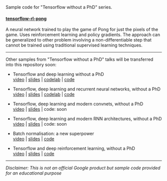 Sample code for "Tensorflow without a PhD" series.

#### [tensorflow-rl-pong](tensorflow-rl-pong)

A neural network trained to play the game of Pong for just the pixels of the game.
Uses reinforcement learning and policy gradients. The approach can be generalized to
other problem involving a non-differentiable step that cannot be trained using traditional supervised learning techniques.

---

Other samples from "Tensorflow without a PhD" talks will be transferred into this repository soon:

- Tensorflow and deep learning without a PhD<br/>
[video](https://youtu.be/u4alGiomYP4) |
[slides](https://docs.google.com/presentation/d/1TVixw6ItiZ8igjp6U17tcgoFrLSaHWQmMOwjlgQY9co/pub?slide=id.p) |
[codelab](https://codelabs.developers.google.com/codelabs/cloud-tensorflow-mnist/#0) |
[code](https://github.com/martin-gorner/tensorflow-mnist-tutorial) 

- Tensorflow, deep learning and recurrent neural networks, without a PhD<br/>
[video](https://youtu.be/fTUwdXUFfI8) |
[slides](https://docs.google.com/presentation/d/18MiZndRCOxB7g-TcCl2EZOElS5udVaCuxnGznLnmOlE/pub?slide=id.p) |
[codelab](https://github.com/martin-gorner/tensorflow-rnn-tutorial) |
[code](https://github.com/martin-gorner/tensorflow-rnn-shakespeare)

- Tensorflow, deep learning and modern convnets, without a PhD<br/>
[video](https://youtu.be/vaL1I2BD_xY) |
[slides](https://docs.google.com/presentation/d/19u0Tm0JHL5tpzyarLILvy4qLSuDBFNNx2hwSvZsFPI0/pub?slide=id.g292aa67486_0_593) |
code: soon

- Tensorflow, deep learning and modern RNN architectures, without a PhD<br/>
[video](https://youtu.be/pzOzmxCR37I) |
[slides](https://docs.google.com/presentation/d/17gLPozfb-l3WCR8FnejNJD9tEI_igTq1YqIXzCtOR14/pub?slide=id.g298ac04a83_1_26) |
code: soon

- Batch normalisation: a new superpower<br/>
[video](https://youtu.be/vq2nnJ4g6N0?t=76m) |
[slides](https://docs.google.com/presentation/d/18MiZndRCOxB7g-TcCl2EZOElS5udVaCuxnGznLnmOlE/pub?slide=id.g1245051c73_0_25) |
[code](https://github.com/martin-gorner/tensorflow-mnist-tutorial/blob/master/README_BATCHNORM.md)

- Tensorflow and deep reinforcement learning, without a PhD<br/>
[video](https://youtu.be/aRKOJHRbXeo) |
[slides](https://docs.google.com/presentation/d/1qLVvgKxZlM6_oOZ4-ZoOAB0wTh2IdhbFvuBhsMvmK9I/pub?slide=id.g28cd71339f_0_0) |
[code](tensorflow-rl-pong)

 
 
---

*Disclaimer: This is not an official Google product but sample code provided for an educational purpose*